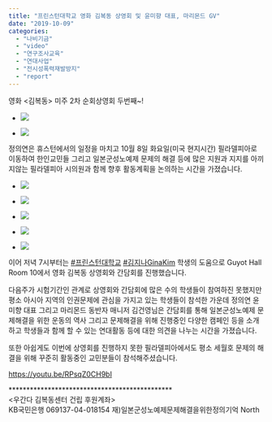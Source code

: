 ```yaml
---
title: "프린스턴대학교 영화 김복동 상영회 및 윤미향 대표, 마리몬드 GV"
date: "2019-10-09"
categories: 
  - "나비기금"
  - "video"
  - "연구조사교육"
  - "연대사업"
  - "전시성폭력재발방지"
  - "report"
---
```


영화 <김복동> 미주 2차 순회상영회 두번째~!

- ![](https://r2.womenandwar.net/2019/10/PA080062-1024x768.jpg)
    
- ![](https://r2.womenandwar.net/2019/10/PA080066-1024x768.jpg)
    

정의연은 휴스턴에서의 일정을 마치고 10월 8일 화요일(미국 현지시간) 필라델피아로 이동하여 한인교민들 그리고 일본군성노예제 문제의 해결 등에 많은 지원과 지지를 아끼지않는 필라델피아 시의원과 함께 향후 활동계획을 논의하는 시간을 가졌습니다.

- ![](https://r2.womenandwar.net/2019/10/71663266_1522034384587642_3785632892508438528_o-768x1024.jpg)
    
- ![](https://r2.womenandwar.net/2019/10/72400685_1522034471254300_6273258708898152448_o-1024x768.jpg)
    
- ![](https://r2.womenandwar.net/2019/10/72067944_1522034424587638_4019863314862440448_o-768x1024.jpg)
    
- ![](https://r2.womenandwar.net/2019/10/20191008_213102-1024x768.jpg)
    
- ![](https://r2.womenandwar.net/2019/10/20191008_214444-1024x768.jpg)
    

이어 저녁 7시부터는 [#프린스턴대학교](https://www.facebook.com/hashtag/%ED%94%84%EB%A6%B0%EC%8A%A4%ED%84%B4%EB%8C%80%ED%95%99%EA%B5%90?source=feed_text&epa=HASHTAG) [#김지나GinaKim](https://www.facebook.com/hashtag/%EA%B9%80%EC%A7%80%EB%82%98ginakim?source=feed_text&epa=HASHTAG) 학생의 도움으로 Guyot Hall Room 10에서 영화 김복동 상영회와 간담회를 진행했습니다.

다음주가 시험기간인 관계로 상영회와 간담회에 많은 수의 학생들이 참여하진 못했지만 평소 아시아 지역의 인권문제에 관심을 가지고 있는 학생들이 참석한 가운데 정의연 윤미향 대표 그리고 마리몬드 동반자 매니저 김건영님은 간담회를 통해 일본군성노예제 문제해결을 위한 운동의 역사 그리고 문제해결을 위해 진행중인 다양한 캠페인 등을 소개하고 학생들과 함께 할 수 있는 연대활동 등에 대한 의견을 나누는 시간을 가졌습니다.

또한 아쉽게도 이번에 상영회를 진행하지 못한 필라델피아에서도 평소 세월호 문제의 해결을 위해 꾸준히 활동중인 교민분들이 참석해주셨습니다.

https://youtu.be/RPsqZ0CH9bI

\*\*\*\*\*\*\*\*\*\*\*\*\*\*\*\*\*\*\*\*\*\*\*\*\*\*\*\*\*\*\*\*\*\*\*\*\*\*\*\*\*\*\*\*\*\*  
<우간다 김복동센터 건립 후원계좌>  
KB국민은행 069137-04-018154 재)일본군성노예제문제해결을위한정의기억 North
